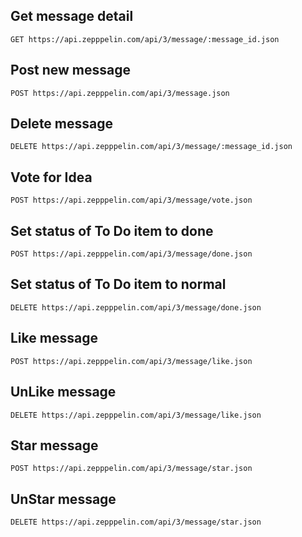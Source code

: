## Get message detail

```
GET https://api.zepppelin.com/api/3/message/:message_id.json
```

## Post new message

```
POST https://api.zepppelin.com/api/3/message.json
```

## Delete message

```
DELETE https://api.zepppelin.com/api/3/message/:message_id.json
```

## Vote for Idea

```
POST https://api.zepppelin.com/api/3/message/vote.json
```

## Set status of To Do item to done

```
POST https://api.zepppelin.com/api/3/message/done.json
```

## Set status of To Do item to normal

```
DELETE https://api.zepppelin.com/api/3/message/done.json
```

## Like message

```
POST https://api.zepppelin.com/api/3/message/like.json
```

## UnLike message

```
DELETE https://api.zepppelin.com/api/3/message/like.json
```

## Star message

```
POST https://api.zepppelin.com/api/3/message/star.json
```

## UnStar message

```
DELETE https://api.zepppelin.com/api/3/message/star.json
```
